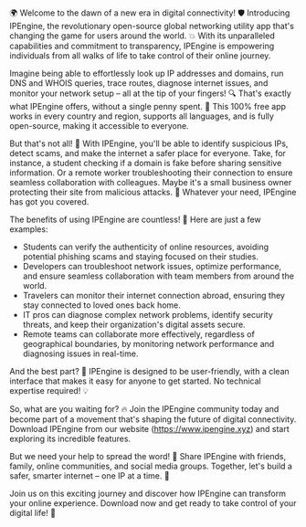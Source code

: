 🌍 Welcome to the dawn of a new era in digital connectivity! 🛡️ Introducing IPEngine, the revolutionary open-source global networking utility app that's changing the game for users around the world. 💥 With its unparalleled capabilities and commitment to transparency, IPEngine is empowering individuals from all walks of life to take control of their online journey.

Imagine being able to effortlessly look up IP addresses and domains, run DNS and WHOIS queries, trace routes, diagnose internet issues, and monitor your network setup – all at the tip of your fingers! 🔍 That's exactly what IPEngine offers, without a single penny spent. 💸 This 100% free app works in every country and region, supports all languages, and is fully open-source, making it accessible to everyone.

But that's not all! 🤩 With IPEngine, you'll be able to identify suspicious IPs, detect scams, and make the internet a safer place for everyone. Take, for instance, a student checking if a domain is fake before sharing sensitive information. Or a remote worker troubleshooting their connection to ensure seamless collaboration with colleagues. Maybe it's a small business owner protecting their site from malicious attacks. 🚀 Whatever your need, IPEngine has got you covered.

The benefits of using IPEngine are countless! 👥 Here are just a few examples:

* Students can verify the authenticity of online resources, avoiding potential phishing scams and staying focused on their studies.
* Developers can troubleshoot network issues, optimize performance, and ensure seamless collaboration with team members from around the world.
* Travelers can monitor their internet connection abroad, ensuring they stay connected to loved ones back home.
* IT pros can diagnose complex network problems, identify security threats, and keep their organization's digital assets secure.
* Remote teams can collaborate more effectively, regardless of geographical boundaries, by monitoring network performance and diagnosing issues in real-time.

And the best part? 🤩 IPEngine is designed to be user-friendly, with a clean interface that makes it easy for anyone to get started. No technical expertise required! 💡

So, what are you waiting for? 🔥 Join the IPEngine community today and become part of a movement that's shaping the future of digital connectivity. Download IPEngine from our website (https://www.ipengine.xyz) and start exploring its incredible features.

But we need your help to spread the word! 📢 Share IPEngine with friends, family, online communities, and social media groups. Together, let's build a safer, smarter internet – one IP at a time. 💪

Join us on this exciting journey and discover how IPEngine can transform your online experience. Download now and get ready to take control of your digital life! 🚀